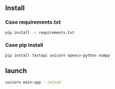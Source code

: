 
## Install
### Case requirements.txt
```bash
pip install -r requirements.txt
```

### Case pip install 
```bash
pip install fastapi uvicorn opencv-python numpy
```

## launch
```bash
uvicorn main:app --reload
```